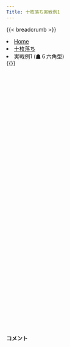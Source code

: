 ```yaml
---
Title: 十枚落ち実戦例1
---
```

{{< breadcrumb >}}
  <li class="breadcrumb-item"><a href="/shogi-beginners/">Home</a></li>
  <li class="breadcrumb-item"><a href="/shogi-beginners/10mai/">十枚落ち</a></li>
  <li class="breadcrumb-item active" aria-current="page">実戦例1 (☗６六角型)</li>
{{</ breadcrumb >}}
<div class="row pt-3">
  <div class="col-sm" tabindex="-1">
    <script id="example-kif" type="text/plain">
手合割：十枚落ち
下手：下手
上手：上手
手数----指手---------消費時間--
*☗<ruby>６六角型<rt>ろくろくかくがた</rt></ruby>の<ruby>勝<rt>か</rt></ruby>ち<ruby>方<rt>かた</rt></ruby>をおぼえましょう。
*<div class="text-center"><img class="img-fluid pt-3 w-50" src="/shogi-beginners/img/cat3.webp"></div>
   1 ４二玉(51)
   2 ７六歩(77)
   3 ５四歩(53)
   4 ６六角(88)
*まずはこの<ruby>手<rt>て</rt></ruby>をおぼえましょう。
   5 ３四歩(33)
*どちらに<ruby>角<rt>かく</rt></ruby>を<ruby>成<rt>な</rt></ruby>ってもいいです。
   6 ９三角成(66)
*<ruby>左<rt>ひだり</rt></ruby>に<ruby>成<rt>な</rt></ruby>ってみました。
   7 ７四歩(73)
   8 ８三馬(93)
*<ruby>歩<rt>ふ</rt></ruby>をたくさん<ruby>取<rt>と</rt></ruby>っていきましょう。むしゃむしゃ。
*<div class="text-center"><img class="img-fluid pt-3 w-50" src="/shogi-beginners/img/cat27.webp"></div></a>
   9 １四歩(13)
  10 ７四馬(83)
  11 ３三玉(42)
  12 ６三馬(74)
  13 ３五歩(34)
  14 ５四馬(63)
  15 ３四玉(33)
  16 ７七桂(89)
*<ruby>馬<rt>うま</rt></ruby>だけで<ruby>王<rt>おう</rt></ruby>をつかまえるのは<ruby>大変<rt>たいへん</rt></ruby>なので、<ruby>味方<rt>みかた</rt></ruby>を<ruby>増<rt>ふ</rt></ruby>やします。<ruby>桂<rt>けい</rt></ruby>は<ruby>使<rt>つか</rt></ruby>いやすいです。
  17 ４四歩(43)
*<ruby>問題<rt>もんだい</rt></ruby>: <ruby>次<rt>つぎ</rt></ruby>の<ruby>手<rt>て</rt></ruby>を<ruby>考<rt>かんが</rt></ruby>えてみましょう。
*<div><img class="img-fluid" src="/shogi-beginners/img/cat2.webp"></div>
  18 ６五桂(77)
*☗<ruby>３八飛<rt>さんはちひ</rt></ruby>や☗<ruby>3六歩<rt>さんろくふ</rt></ruby>もよさそうです。<ruby>攻<rt>せ</rt></ruby>め<ruby>駒<rt>こま</rt></ruby>を<ruby>増<rt>ふ</rt></ruby>やしましょう。
  19 １五歩(14)
  20 ５三桂成(65)
  21 ２五玉(34)
  22 ２六歩(27)
*<ruby>馬<rt>うま</rt></ruby>と<ruby>成桂<rt>なりけい</rt></ruby>だけでなく<ruby>飛車<rt>ひしゃ</rt></ruby>も<ruby>使<rt>つか</rt></ruby>うと、<ruby>王<rt>おう</rt></ruby>を<ruby>早<rt>はや</rt></ruby>くつかまえられます。
  23 １四玉(25)
  24 ４四馬(54)
  25 ２四歩(23)
  26 ３五馬(44)
  27 ２三玉(14)
  28 ４三成桂(53)
*<ruby>逃<rt>に</rt></ruby>げ<ruby>道<rt>みち</rt></ruby>をせまくしていきます。
  29 １六歩(15)
*<ruby>問題<rt>もんだい</rt></ruby>: <ruby>次<rt>つぎ</rt></ruby>の<ruby>手<rt>て</rt></ruby>を<ruby>考<rt>かんが</rt></ruby>えてみましょう。
*<div><img class="img-fluid" src="/shogi-beginners/img/cat2.webp"></div>
  30 ２五歩(26)
*じっと☗<ruby>１六歩<rt>いちろくふ</rt></ruby>でもいいです。<ruby>飛車<rt>ひしゃ</rt></ruby>も<ruby>攻<rt>せ</rt></ruby>めに<ruby>参加<rt>さんか</rt></ruby>させましょう。
  31 同　歩(24)
  32 同　飛(28)
  33 １二玉(23)
  34 ３三成桂(43)
  35 ２四歩打
  36 同　飛(25)
  37 １七歩成(16)
  38 ２二飛成(24)
  39 投了
*<a href="/shogi-beginners/10mai/example2/">
*<ruby>次<rt>つぎ</rt></ruby>の<ruby>棋譜<rt>きふ</rt></ruby>を<ruby>見<rt>み</rt></ruby>よう！
*<div class="text-center"><img class="img-fluid pt-3 w-50" src="/shogi-beginners/img/cat1.webp"></div></a>
まで38手で下手の勝ち
    </script>
    <svg id="example" class="board" xmlns="http://www.w3.org/2000/svg" viewBox="0,0,400,540"></svg>
  </div>
  <div class="col-sm">
    <h4 class="pt-3">コメント</h4>
    <div id="comment"></div>
  </div>
</div>

